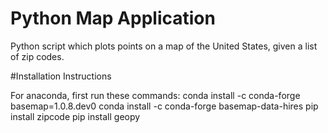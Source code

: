 # Python Map Application
Python script which plots points on a map of the United States, given a list of zip codes. 

#Installation Instructions 

For anaconda, first run these commands:
conda install -c conda-forge basemap=1.0.8.dev0
conda install -c conda-forge basemap-data-hires
pip install zipcode
pip install geopy